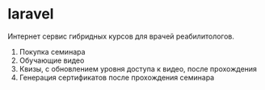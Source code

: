 # laravel
Интернет сервис гибридных курсов для врачей реабилитологов.

1. Покупка семинара
2. Обучающие видео
3. Квизы, с обновлением уровня доступа к видео, после прохождения
4. Генерация сертификатов после прохождения семинара
